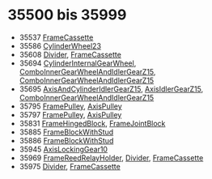 # 35500 bis 35999
- 35537 [FrameCassette](Elements/FrameCassette.md)
- 35586 [CylinderWheel23](Elements/CylinderWheel23.md)
- 35608 [Divider](ModelBase/Divider.md), [FrameCassette](Elements/FrameCassette.md)
- 35694 [CylinderInternalGearWheel](Elements/CylinderInternalGearWheel.md), [ComboInnerGearWheelAndIdlerGearZ15](Elements/ComboInnerGearWheelAndIdlerGearZ15.md), [ComboInnerGearWheelAndIdlerGearZ15](Elements/ComboInnerGearWheelAndIdlerGearZ15.md)
- 35695 [AxisAndCylinderIdlerGearZ15](Elements/AxisAndCylinderIdlerGearZ15.md), [AxisIdlerGearZ15](Elements/AxisIdlerGearZ15.md), [ComboInnerGearWheelAndIdlerGearZ15](Elements/ComboInnerGearWheelAndIdlerGearZ15.md)
- 35795 [FramePulley](Elements/FramePulley.md), [AxisPulley](Elements/AxisPulley.md)
- 35797 [FramePulley](Elements/FramePulley.md), [AxisPulley](Elements/AxisPulley.md)
- 35831 [FrameHingedBlock](Elements/FrameHingedBlock.md), [FrameJointBlock](Elements/FrameJointBlock.md)
- 35885 [FrameBlockWithStud](Elements/FrameBlockWithStud.md)
- 35886 [FrameBlockWithStud](Elements/FrameBlockWithStud.md)
- 35945 [AxisLockingGear10](Elements/AxisLockingGear10.md)
- 35969 [FrameReedRelayHolder](Elements/FrameReedRelayHolder.md), [Divider](ModelBase/Divider.md), [FrameCassette](Elements/FrameCassette.md)
- 35975 [Divider](ModelBase/Divider.md), [FrameCassette](Elements/FrameCassette.md)
